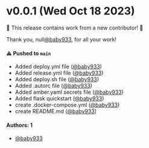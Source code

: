 # v0.0.1 (Wed Oct 18 2023)

:tada: This release contains work from a new contributor! :tada:

Thank you, null[@baby933](https://github.com/baby933), for all your work!

#### ⚠️ Pushed to `main`

- Added deploy.yml file ([@baby933](https://github.com/baby933))
- Added release.yml file ([@baby933](https://github.com/baby933))
- Added deploy.sh file ([@baby933](https://github.com/baby933))
- Added .autorc file ([@baby933](https://github.com/baby933))
- Added amber.yaml secrets file ([@baby933](https://github.com/baby933))
- Added flask quickstart ([@baby933](https://github.com/baby933))
- create .docker-compose.yml ([@baby933](https://github.com/baby933))
- create README.md ([@baby933](https://github.com/baby933))

#### Authors: 1

- [@baby933](https://github.com/baby933)
